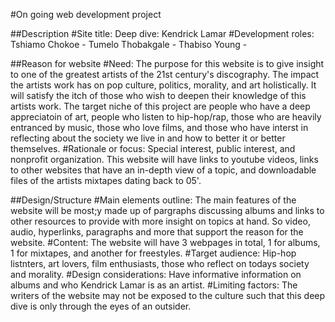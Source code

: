 #On going web development project

##Description
#Site title: 		Deep dive: Kendrick Lamar
#Development roles: 	Tshiamo Chokoe - 
			Tumelo Thobakgale -
			Thabiso Young -


##Reason for website
#Need:			The purpose for this website is to give insight to one of the greatest artists of the 21st century's discography. The impact the artists work has on pop culture, politics, morality, and art holistically. It will satisfy the itch of those who wish to deepen their knowledge of this artists work. The target niche of this project are people who have a deep appreciatoin of art, people who listen to hip-hop/rap, those who are heavily entranced by music, those who love films, and those who have interst in reflecting about the society we live in and how to better it or better themselves.
#Rationale or focus:	Special interest, public interest, and nonprofit organization. This website will have links to youtube videos, links to other websites that have an in-depth view of a topic, and downloadable files of the artists mixtapes dating back to 05'.


##Design/Structure
#Main elements outline:	The main features of the website will be most;y made up of pargraphs discussing albums and links to other resources to provide with more insight on topics at hand. So video, audio, hyperlinks, paragraphs and more that support the reason for the website.
#Content:		The website will have 3 webpages in total, 1 for albums, 1 for mixtapes, and another for freestyles.
#Target audience:	Hip-hop listnters, art lovers, film enthusiasts, those who reflect on todays society and morality.
#Design considerations:	Have informative information on albums and who Kendrick Lamar is as an artist.
#Limiting factors:	The writers of the website may not be exposed to the culture such that this deep dive is only through the eyes of an outsider.

